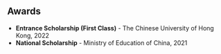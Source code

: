 ## Awards

<ul style="margin:0 0 5px; list-style-type: disc; padding-left: 20px;">
  <li><strong>Entrance Scholarship (First Class)</strong> - The Chinese University of Hong Kong, 2022</li>
  <li><strong>National Scholarship</strong> - Ministry of Education of China, 2021</li>
</ul>
